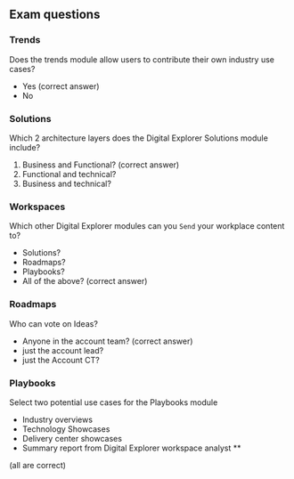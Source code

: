 
## Exam questions

### Trends 

Does the trends module allow users to contribute their own industry use cases?

- Yes (correct answer)
- No

### Solutions

Which 2 architecture layers does the Digital Explorer Solutions module include?

1. Business and Functional?  (correct answer)
1. Functional and technical?
1. Business and technical?

### Workspaces

Which other Digital Explorer modules can you `Send` your workplace content to?

- Solutions?
- Roadmaps?
- Playbooks?
- All of the above? (correct answer)

### Roadmaps

Who can vote on Ideas?

- Anyone in the account team? (correct answer)
- just the account lead?
- just the Account CT?

### Playbooks

Select two potential use cases for the Playbooks module

- Industry overviews
- Technology Showcases
- Delivery center showcases
- Summary report from Digital Explorer workspace analyst **

(all are correct)
